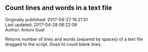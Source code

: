 ## Count lines and words in a text file  
Originally published: 2017-04-27 16:21:51  
Last updated: 2017-04-28 08:22:08  
Author: Antoni Gual  
  
Returns number of lines and words (separed by spaces) of a text file dragged to the script. Does'nt count blank lines. 